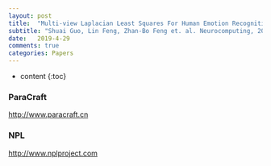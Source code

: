 ```yaml
---
layout: post
title:  "Multi-view Laplacian Least Squares For Human Emotion Recognition"
subtitle: "Shuai Guo, Lin Feng, Zhan-Bo Feng et. al. Neurocomputing, 2019.05 Under review now"
date:   2019-4-29
comments: true
categories: Papers
---
```


* content
{:toc}

### ParaCraft
http://www.paracraft.cn

### NPL
http://www.nplproject.com
